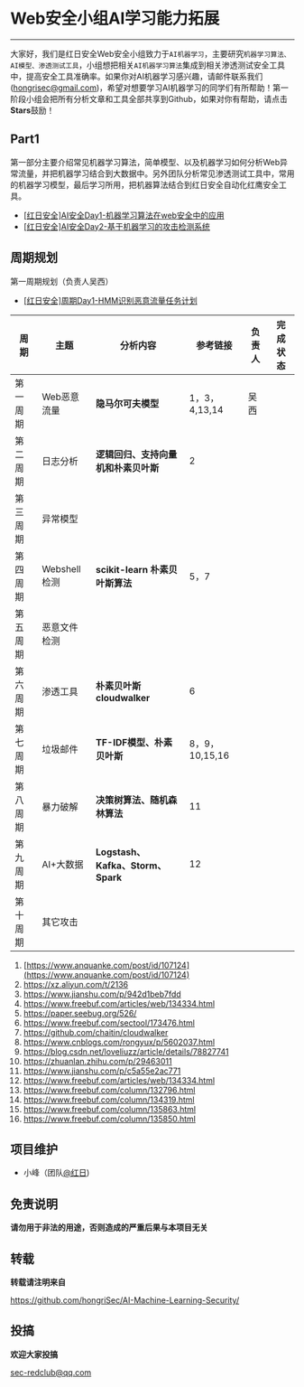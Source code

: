 # Web安全小组AI学习能力拓展

----

大家好，我们是红日安全Web安全小组致力于`AI机器学习`，主要研究`机器学习算法、AI模型、渗透测试工具`，小组想把相关`AI机器学习算法`集成到相关渗透测试安全工具中，提高安全工具准确率。如果你对AI机器学习感兴趣，请邮件联系我们(hongrisec@gmail.com)，希望对想要学习AI机器学习的同学们有所帮助！第一阶段小组会把所有分析文章和工具全部共享到Github，如果对你有帮助，请点击**Stars**鼓励！

## Part1

第一部分主要介绍常见机器学习算法，简单模型、以及机器学习如何分析Web异常流量，并把机器学习结合到大数据中。另外团队分析常见渗透测试工具中，常用的机器学习模型，最后学习所用，把机器算法结合到红日安全自动化红鹰安全工具。

- [[红日安全]AI安全Day1-机器学习算法在web安全中的应用](https://github.com/hongriSec/AI-Machine-Learning-Security/blob/master/Part1/%5B%E7%BA%A2%E6%97%A5%E5%AE%89%E5%85%A8%5DAI%E5%AE%89%E5%85%A8Day1-%E6%9C%BA%E5%99%A8%E5%AD%A6%E4%B9%A0%E7%AE%97%E6%B3%95%E5%9C%A8web%E5%AE%89%E5%85%A8%E4%B8%AD%E7%9A%84%E5%BA%94%E7%94%A8.docx)
- [[红日安全]AI安全Day2-基于机器学习的攻击检测系统](https://github.com/hongriSec/AI-Machine-Learning-Security/blob/master/Part1/day2/%E7%BA%A2%E6%97%A5AI%E5%AE%89%E5%85%A8-%E5%9F%BA%E4%BA%8E%E6%9C%BA%E5%99%A8%E5%AD%A6%E4%B9%A0%E7%9A%84%E6%94%BB%E5%87%BB%E6%A3%80%E6%B5%8B%E7%B3%BB%E7%BB%9F.pdf)


## 周期规划
第一周期规划（负责人吴西）

- [[红日安全]周期Day1-HMM识别恶意流量任务计划](https://github.com/hongriSec/AI-Machine-Learning-Security/blob/master/Part1/%E5%91%A8%E6%9C%9F%E8%A7%84%E5%88%92/HMM%E8%AF%86%E5%88%AB%E6%81%B6%E6%84%8F%E6%B5%81%E9%87%8F%E4%BB%BB%E5%8A%A1%E8%AE%A1%E5%88%92(3).pdf)



| 周期     | 主题         | 分析内容                             | 参考链接 | 负责人 | 完成状态 |
| -------- | ------------ | ------------------------------------ | -------- | -------- | -------- |
| 第一周期 | Web恶意流量  | **隐马尔可夫模型**                   | 1，3，4,13,14  |   吴西       |          |
| 第二周期 | 日志分析     | **逻辑回归、支持向量机和朴素贝叶斯** | 2        |          |          |
| 第三周期 | 异常模型     |                                      |          |          |          |
| 第四周期 | Webshell检测 | **scikit-learn 朴素贝叶斯算法**      | 5，7     |          |          |
| 第五周期 | 恶意文件检测 |                                      |          |          |          |
| 第六周期 | 渗透工具     | **朴素贝叶斯  cloudwalker**          | 6        |          |          |
| 第七周期 | 垃圾邮件     | **TF-IDF模型、朴素贝叶斯**           | 8，9，10,15,16 |          |          |
| 第八周期 | 暴力破解     | **决策树算法、随机森林算法**         | 11       |          |          |
| 第九周期 | AI+大数据    | **Logstash、Kafka、Storm、Spark**    | 12       |          |          |
| 第十周期 | 其它攻击     |                                      |          |          |          |

1. [https://www.anquanke.com/post/id/107124](https://www.anquanke.com/post/id/107124)
2. https://xz.aliyun.com/t/2136
3. https://www.jianshu.com/p/942d1beb7fdd
4. https://www.freebuf.com/articles/web/134334.html
5. https://paper.seebug.org/526/
6. https://www.freebuf.com/sectool/173476.html
7. https://github.com/chaitin/cloudwalker
8. https://www.cnblogs.com/rongyux/p/5602037.html
9. https://blog.csdn.net/loveliuzz/article/details/78827741
10. https://zhuanlan.zhihu.com/p/29463011
11. https://www.jianshu.com/p/c5a55e2ac771
12. https://www.freebuf.com/articles/web/134334.html
13. https://www.freebuf.com/column/132796.html
14. https://www.freebuf.com/column/134319.html
15. https://www.freebuf.com/column/135863.html
16. https://www.freebuf.com/column/135850.html


## 项目维护

- 小峰（团队[@红日](http://sec-redclub.com/))


## 免责说明

**请勿用于非法的用途，否则造成的严重后果与本项目无关**

## 转载

**转载请注明来自**

https://github.com/hongriSec/AI-Machine-Learning-Security/

## 投搞

**欢迎大家投搞**

sec-redclub@qq.com
